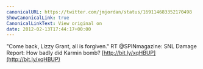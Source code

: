 ```yaml
---
canonicalURL: https://twitter.com/jmjordan/status/169114683352170498
ShowCanonicalLink: true
CanonicalLinkText: View original on
date: 2012-02-13T17:44:17+00:00
---
```

"Come back, Lizzy Grant, all is forgiven." RT @SPINmagazine: SNL Damage Report: How badly did Karmin bomb? [http://bit.ly/xqHBUP](http://bit.ly/xqHBUP)